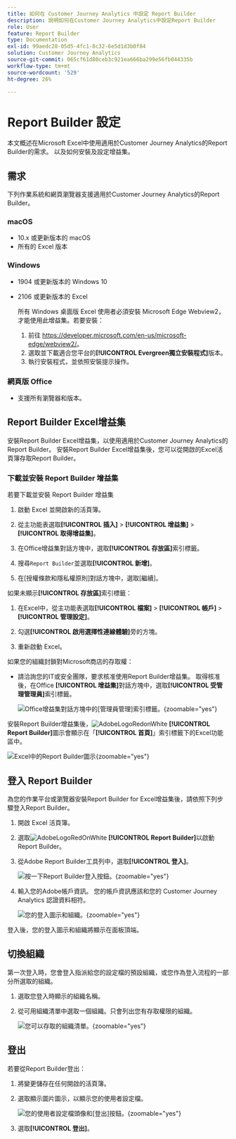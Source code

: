```yaml
---
title: 如何在 Customer Journey Analytics 中設定 Report Builder
description: 說明如何在Customer Journey Analytics中設定Report Builder
role: User
feature: Report Builder
type: Documentation
exl-id: 99aedc28-05d5-4fc1-8c32-6e5d1d3b0f84
solution: Customer Journey Analytics
source-git-commit: 065cf61d80ceb3c921ea666ba299e56fb044335b
workflow-type: tm+mt
source-wordcount: '529'
ht-degree: 26%

---
```


# Report Builder 設定

本文概述在Microsoft Excel中使用適用於Customer Journey Analytics的Report Builder的需求。 以及如何安裝及設定增益集。

## 需求

下列作業系統和網頁瀏覽器支援適用於Customer Journey Analytics的Report Builder。

### macOS

- 10.x 或更新版本的 macOS
- 所有的 Excel 版本

### Windows

- 1904 或更新版本的 Windows 10
- 2106 或更新版本的 Excel

  所有 Windows 桌面版 Excel 使用者必須安裝 Microsoft Edge Webview2，才能使用此增益集。若要安裝：

   1. 前往 <https://developer.microsoft.com/en-us/microsoft-edge/webview2/>。
   1. 選取並下載適合您平台的&#x200B;**[!UICONTROL Evergreen獨立安裝程式]**&#x200B;版本。
   1. 執行安裝程式，並依照安裝提示操作。

### 網頁版 Office

- 支援所有瀏覽器和版本。


## Report Builder Excel增益集

安裝Report Builder Excel增益集，以使用適用於Customer Journey Analytics的Report Builder。 安裝Report Builder Excel增益集後，您可以從開啟的Excel活頁簿存取Report Builder。

### 下載並安裝 Report Builder 增益集

若要下載並安裝 Report Builder 增益集

1. 啟動 Excel 並開啟新的活頁簿。

1. 從主功能表選取&#x200B;**[!UICONTROL 插入]** > **[!UICONTROL 增益集]** > **[!UICONTROL 取得增益集]**。

1. 在Office增益集對話方塊中，選取&#x200B;**[!UICONTROL 存放區]**&#x200B;索引標籤。

1. 搜尋`Report Builder`並選取&#x200B;**[!UICONTROL 新增]**。

1. 在[授權條款和隱私權原則]對話方塊中，選取[繼續]。**&#x200B;**

如果未顯示&#x200B;**[!UICONTROL 存放區]**&#x200B;索引標籤：

1. 在Excel中，從主功能表選取&#x200B;**[!UICONTROL 檔案]** > **[!UICONTROL 帳戶]** > **[!UICONTROL 管理設定]**。

1. 勾選&#x200B;**[!UICONTROL 啟用選擇性連線體驗]**&#x200B;旁的方塊。

1. 重新啟動 Excel。

如果您的組織封鎖對Microsoft商店的存取權：

- 請洽詢您的IT或安全團隊，要求核准使用Report Builder增益集。 取得核准後，在Office **[!UICONTROL 增益集]**&#x200B;對話方塊中，選取&#x200B;**[!UICONTROL 受管理管理員]**&#x200B;索引標籤。

  ![Office增益集對話方塊中的[管理員管理]索引標籤。](./assets/image1.png){zoomable="yes"}

安裝Report Builder增益集後，![AdobeLogoRedonWhite](/help/assets/icons/AdobeLogoRedOnWhite.svg) **[!UICONTROL Report Builder]**&#x200B;圖示會顯示在「**[!UICONTROL 首頁]**」索引標籤下的Excel功能區中。

![Excel中的Report Builder圖示](./assets/rb_app_icon.png){zoomable="yes"}


## 登入 Report Builder

為您的作業平台或瀏覽器安裝Report Builder for Excel增益集後，請依照下列步驟登入Report Builder。

1. 開啟 Excel 活頁簿。

1. 選取![AdobeLogoRedOnWhite](/help/assets/icons/AdobeLogoRedOnWhite.svg) **[!UICONTROL Report Builder]**&#x200B;以啟動Report Builder。

1. 從Adobe Report Builder工具列中，選取&#x200B;**[!UICONTROL 登入]**。

   ![按一下Report Builder登入按鈕。](./assets/rb_login.png){zoomable="yes"}

1. 輸入您的Adobe帳戶資訊。 您的帳戶資訊應該和您的 Customer Journey Analytics 認證資料相符。

   ![您的登入圖示和組織。](./assets/image4.png){zoomable="yes"}

登入後，您的登入圖示和組織將顯示在面板頂端。


## 切換組織

第一次登入時，您會登入指派給您的設定檔的預設組織，或您作為登入流程的一部分所選取的組織。

1. 選取您登入時顯示的組織名稱。

1. 從可用組織清單中選取一個組織。只會列出您有存取權限的組織。

   ![您可以存取的組織清單。](./assets/image5.png){zoomable="yes"}

## 登出

若要從Report Builder登出：

1. 將變更儲存在任何開啟的活頁簿。

1. 選取顯示圖片圖示，以顯示您的使用者設定檔。

   ![您的使用者設定檔頭像和[登出]按鈕。](./assets/image6.png){zoomable="yes"}

1. 選取&#x200B;**[!UICONTROL 登出]**。
